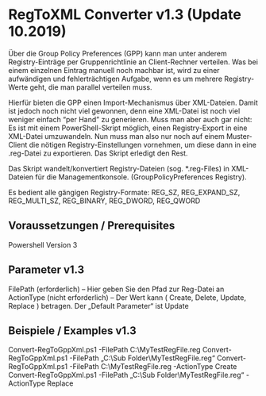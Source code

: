 # RegToXML Converter v1.3 (Update 10.2019)

Über die Group Policy Preferences (GPP) kann man unter anderem Registry-Einträge per Gruppenrichtlinie an Client-Rechner verteilen. Was bei einem einzelnen Eintrag manuell noch machbar ist, wird zu einer aufwändigen und fehlerträchtigen Aufgabe, wenn es um mehrere Registry-Werte geht, die man parallel verteilen muss.

Hierfür bieten die GPP einen Import-Mechanismus über XML-Dateien. Damit ist jedoch noch nicht viel gewonnen, denn eine XML-Datei ist noch viel weniger einfach “per Hand” zu generieren. Muss man aber auch gar nicht: Es ist mit einem PowerShell-Skript möglich, einen Registry-Export in eine XML-Datei umzuwandeln. Nun muss man also nur noch auf einem Muster-Client die nötigen Registry-Einstellungen vornehmen, um diese dann in eine .reg-Datei zu exportieren. Das Skript erledigt den Rest.

Das Skript wandelt/konvertiert Registry-Dateien (sog. *.reg-Files) in XML-Dateien für die Managementkonsole. (GroupPolicyPreferences Registry). 

Es bedient alle gängigen Registry-Formate: REG_SZ, REG_EXPAND_SZ, REG_MULTI_SZ, REG_BINARY, REG_DWORD, REG_QWORD

## Voraussetzungen / Prerequisites
Powershell Version 3

## Parameter v1.3
FilePath (erforderlich) – Hier geben Sie den Pfad zur Reg-Datei an
ActionType (nicht erforderlich) – Der Wert kann ( Create, Delete, Update, Replace ) betragen. Der „Default Parameter“ ist Update

## Beispiele / Examples v1.3
Convert-RegToGppXml.ps1 -FilePath C:\MyTestRegFile.reg
Convert-RegToGppXml.ps1 -FilePath „C:\Sub Folder\MyTestRegFile.reg“
Convert-RegToGppXml.ps1 -FilePath C:\MyTestRegFile.reg -ActionType Create
Convert-RegToGppXml.ps1 -FilePath „C:\Sub Folder\MyTestRegFile.reg“ -ActionType Replace
